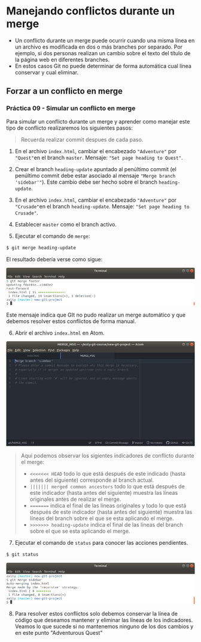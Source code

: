 # Manejando conflictos durante un merge

 - Un conflicto durante un merge puede ocurrir cuando una misma línea en un archivo es modificada en dos o más branches por separado. Por ejemplo, si dos personas realizan un cambio sobre el texto del título de la página web en diferentes branches.
 - En estos casos Git no puede determinar de forma automática cual línea conservar y cual eliminar.

## Forzar a un conflicto en merge

### Práctica 09 - Simular un conflicto en merge

Para simular un conflicto durante un merge y aprender como manejar este tipo de conflicto realizaremos los siguientes pasos:

> Recuerda realizar commit despues de cada paso.

 1. En el archivo `index.html`, cambiar el encabezado `"Adventure"` por `"Quest"`en el branch `master`. Mensaje: `"Set page heading to Quest"`.

 2. Crear el branch `heading-update` apuntado al penúltimo commit (el penúltimo commit debe estar asociado al mensaje `"Merge branch 'sidebar'"`). Este cambio debe ser hecho sobre el branch `heading-update`. 

 3. En el archivo `index.html`, cambiar el encabezado `"Adventure"` por `"Crusade"`en el branch `heading-update`. Mensaje: `"Set page heading to Crusade"`.

 4. Establecer `master` como el branch activo.
 5. Ejecutar el comando de `merge`:

```bash
$ git merge heading-update
```

El resultado debería verse como sigue:

![img_09_git_merge_01](images/img_08_git_merge_01.png)

Este mensaje indica que GIt no pudo realizar un merge automático y que debemos resolver estos conflictos de forma manual.

 6. Abrir el archivo `index.html` en Atom.

![img_09_git_merge_02](images/img_08_git_merge_02.png)

> Aqui podemos observar los sigientes indicadores de conflicto durante
> el merge:
> 
> -   `<<<<<<< HEAD` todo lo que está después de este indicado (hasta antes del siguiente) corresponde al branch actual.
> -   `||||||| merged common ancestors` todo lo que está después de este indicador (hasta antes del siguiente) muestra las líneas originales
> antes de realizar el merge.
> -   `=======` indica el final de las líneas originales y todo lo que está después de este indicador (hasta antes del siguiente) muestra las
> líneas del branch sobre el que se esta aplicando el merge.
> -   `>>>>>>> heading-update` indica el final de las líneas del branch sobre el que se esta aplicando el merge.

 7. Ejecutar el comando de `status` para conocer las acciones pendientes.

```bash
$ git status
```

![img_09_git_merge_03](images/img_08_git_merge_03.png)

 8. Para resolver estos conflictos solo debemos conservar la línea de código que deseamos mantener y eliminar las líneas de los indicadores. Veamos lo que sucede si no mantenemos ninguno de los dos cambios y en este punto "Adventurous Quest"

<!--stackedit_data:
eyJoaXN0b3J5IjpbLTE2Mzk0NDQ2MCw4NjcwODI1OTQsNzI2MD
U2ODI3LC02ODE2NDQ5NzIsMTc3ODc0Mjk5MSwtMzgwMDUzNDM1
XX0=
-->